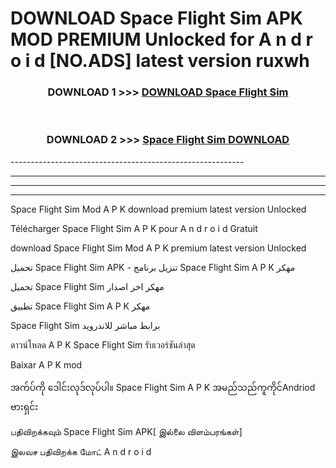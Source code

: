 # DOWNLOAD Space Flight Sim  APK MOD PREMIUM Unlocked for A n d r o i d [NO.ADS] latest version ruxwh 



<div align="center">

<h3>DOWNLOAD 1 >>> <a href="https://getmod2.web.app/?judul=Space Flight Sim ">DOWNLOAD Space Flight Sim </a></h3><br>

<h3>DOWNLOAD 2 >>> <a href="https://getmod2.web.app/?judul=Space Flight Sim ">Space Flight Sim  DOWNLOAD </a></h3>

</div>
----------------------------------------------------------

----------------------------------------------------------

----------------------------------------------------------

----------------------------------------------------------

Space Flight Sim  Mod A P K download premium latest version Unlocked

Télécharger Space Flight Sim  A P K pour A n d r o i d Gratuit

download Space Flight Sim  Mod A P K premium latest version Unlocked

تحميل Space Flight Sim  APK - تنزيل برنامج Space Flight Sim  A P K مهكر

تحميل Space Flight Sim  مهكر اخر اصدار

تطبيق Space Flight Sim  A P K مهكر

Space Flight Sim  برابط مباشر للاندرويد

ดาวน์โหลด A P K Space Flight Sim  รับเวอร์ชันล่าสุด

Baixar A P K mod

အက်ပ်ကို ဒေါင်းလုဒ်လုပ်ပါ။ Space Flight Sim  A P K အမည်သည်ကူကိုင်Andriod ဗားရှင်း

பதிவிறக்கவும் Space Flight Sim  APK[ இல்லை விளம்பரங்கள்] 
 
இலவச பதிவிறக்க மோட் A n d r o i d



